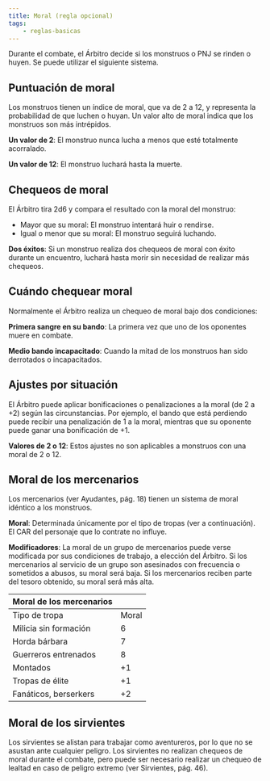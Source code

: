 ```yaml
---
title: Moral (regla opcional)
tags:
    - reglas-basicas
---
```


Durante el combate, el Árbitro decide si los monstruos o PNJ se rinden o huyen. Se puede utilizar el siguiente sistema.

## Puntuación de moral
Los monstruos tienen un índice de moral, que va de 2 a 12, y representa la probabilidad de que luchen o huyan. Un valor alto de moral indica que los monstruos son más intrépidos.

**Un valor de 2**: El monstruo nunca lucha a menos que esté totalmente acorralado.

**Un valor de 12**: El monstruo luchará hasta la muerte.

## Chequeos de moral
El Árbitro tira 2d6 y compara el resultado con la moral del monstruo:

- Mayor que su moral: El monstruo intentará huir o rendirse.
- Igual o menor que su moral: El monstruo seguirá luchando.

**Dos éxitos**: Si un monstruo realiza dos chequeos de moral con éxito durante un encuentro, luchará hasta morir sin necesidad de realizar más chequeos.

## Cuándo chequear moral
Normalmente el Árbitro realiza un chequeo de moral bajo dos condiciones:

**Primera sangre en su bando**: La primera vez que uno de los oponentes muere en combate.

**Medio bando incapacitado**: Cuando la mitad de los monstruos han sido derrotados o incapacitados.

## Ajustes por situación
El Árbitro puede aplicar bonificaciones o penalizaciones a la moral (de 2 a +2) según las circunstancias. Por ejemplo, el bando que está perdiendo puede recibir una penalización de 1 a la moral, mientras que su oponente puede ganar una bonificación de +1.

**Valores de 2 o 12**: Estos ajustes no son aplicables a monstruos con una moral de 2 o 12.

## Moral de los mercenarios
Los mercenarios (ver Ayudantes, pág. 18) tienen un sistema de moral idéntico a los monstruos.

**Moral**: Determinada únicamente por el tipo de tropas (ver a continuación). El CAR del personaje que lo contrate no influye.

**Modificadores**: La moral de un grupo de mercenarios puede verse modificada por sus condiciones de trabajo, a elección del Árbitro. Si los mercenarios al servicio de un grupo son asesinados con frecuencia o sometidos a abusos, su moral será baja. Si los mercenarios reciben parte del tesoro obtenido, su moral será más alta.

| Moral de los mercenarios |       |
| :----------------------- | ----- |
| Tipo de tropa            | Moral |
| Milicia sin formación    | 6     |
| Horda bárbara            | 7     |
| Guerreros entrenados     | 8     |
| Montados                 | +1    |
| Tropas de élite          | +1    |
| Fanáticos, berserkers    | +2    |

## Moral de los sirvientes
Los sirvientes se alistan para trabajar como aventureros, por lo que no se asustan ante cualquier peligro. Los sirvientes no realizan chequeos de moral durante el combate, pero puede ser necesario realizar un chequeo de lealtad en caso de peligro extremo (ver Sirvientes, pág. 46).


